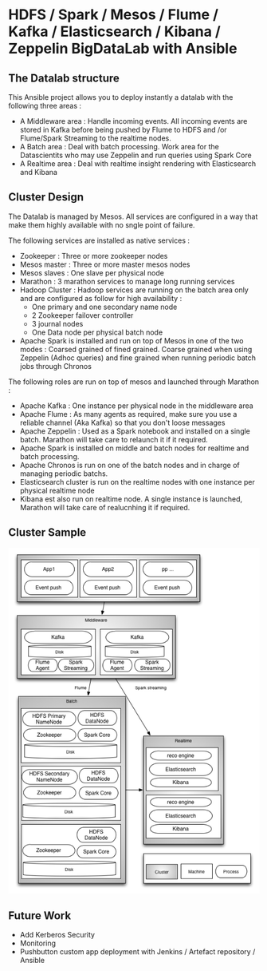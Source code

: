 # HDFS / Spark / Mesos / Flume / Kafka / Elasticsearch / Kibana / Zeppelin BigDataLab with Ansible

## The Datalab structure
This Ansible project allows you to deploy instantly a datalab with the following three areas :

- A Middleware area : Handle incoming events. All incoming events are stored in Kafka before being pushed by Flume to HDFS and /or Flume/Spark Streaming to the realtime nodes.
- A Batch area : Deal with batch processing. Work area for the Datascientits who may use Zeppelin and run queries using Spark Core
- A Realtime area : Deal with realtime insight rendering with Elasticsearch and Kibana

## Cluster Design
The Datalab is managed by Mesos. All services are configured in a way that make them highly available with no sngle point of failure.

The following services are installed as native services :
- Zookeeper : Three or more zookeeper nodes
- Mesos master : Three or more master mesos nodes
- Mesos slaves : One slave per physical node
- Marathon : 3 marathon services to manage long running services
- Hadoop Cluster : Hadoop services are running on the batch area only and are configured as follow for high availability :
  - One primary and one secondary name node
  - 2 Zookeeper failover controller
  - 3 journal nodes
  - One Data node per physical batch node
- Apache Spark is installed and run on top of Mesos in one of the two modes : Coarsed grained of fined grained. Coarse grained when using Zeppelin (Adhoc queries) and fine grained when running periodic batch jobs through Chronos

The following roles are run on top of mesos and launched through Marathon :
- Apache Kafka : One instance per physical node in the middleware area
- Apache Flume : As many agents as required, make sure you use a reliable channel (Aka Kafka) so that you don't loose messages
- Apache Zeppelin : Used as a Spark notebook and installed on a single batch. Marathon will take care to relaunch it if it required.
- Apache Spark is installed on middle and batch nodes for realtime and batch processing.
- Apache Chronos is run on one of the batch nodes and in charge of managing periodic batchs.
- Elasticsearch cluster is run on the realtime nodes with one instance per physical realtime node
- Kibana est also run on realtime node. A single instance is launched, Marathon will take care of realucnhing it if required.

## Cluster Sample

![](Analytics.png)


## Future Work
- Add Kerberos Security
- Monitoring
- Pushbutton custom app deployment with Jenkins / Artefact repository / Ansible
